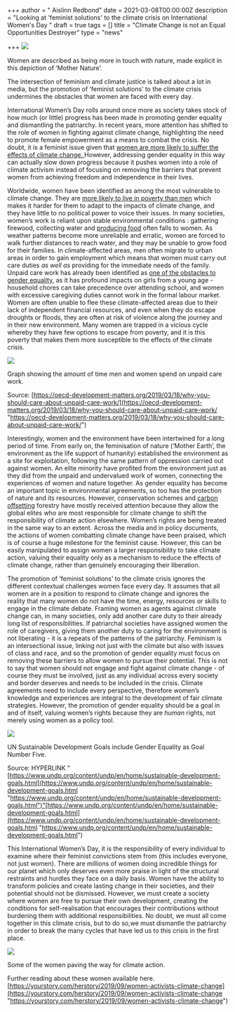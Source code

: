 +++
author = " Aislinn Redbond"
date = 2021-03-08T00:00:00Z
description = "Looking at 'feminist solutions' to the climate crisis on International Women's Day "
draft = true
tags = []
title = "Climate Change is not an Equal Opportunities Destroyer"
type = "news"

+++
![](https://res.cloudinary.com/shrub-co-op/image/upload/v1615233266/shrubcoop.org/media/ais11_nkxzqy.jpg)

Women are described as being more in touch with nature, made explicit in this depiction of ‘Mother Nature’.

The intersection of feminism and climate justice is talked about a lot in media, but the promotion of ‘feminist solutions’ to the climate crisis undermines the obstacles that women are faced with every day.

International Women’s Day rolls around once more as society takes stock of how much (or little) progress has been made in promoting gender equality and dismantling the patriarchy. In recent years, more attention has shifted to the role of women in fighting against climate change, highlighting the need to promote female empowerment as a means to combat the crisis. No doubt, it is a feminist issue given that [women are more likely to suffer the effects of climate change. ](https://www.bbc.co.uk/news/science-environment-43294221)However, addressing gender equality in this way can actually slow down progress because it pushes women into a role of climate activism instead of focusing on removing the barriers that prevent women from achieving freedom and independence in their lives.

Worldwide, women have been identified as among the most vulnerable to climate change. They are [more likely to live in poverty than men](https://www.oxfam.org/en/why-majority-worlds-poor-are-women) which makes it harder for them to adapt to the impacts of climate change, and they have little to no political power to voice their issues. In many societies, women’s work is reliant upon stable environmental conditions : gathering firewood, collecting water and [producing food](http://www.fao.org/gender/background/en/) often falls to women. As weather patterns become more unreliable and erratic, women are forced to walk further distances to reach water, and they may be unable to grow food for their families. In climate-affected areas, men often migrate to urban areas in order to gain employment which means that women must carry out care duties _as well as_ providing for the immediate needs of the family. Unpaid care work has already been identified as [one of the obstacles to gender equality,](https://www.theguardian.com/global-development/2013/oct/07/woman-job-unpaid-carers) as it has profound impacts on girls from a young age - household chores can take precedence over attending school, and women with excessive caregiving duties cannot work in the formal labour market. Women are often unable to flee these climate-affected areas due to their lack of independent financial resources, and even when they do escape droughts or floods, they are often at risk of violence along the journey and in their new environment. Many women are trapped in a vicious cycle whereby they have few options to escape from poverty, and it is this poverty that makes them more susceptible to the effects of the climate crisis.

![](https://res.cloudinary.com/shrub-co-op/image/upload/v1615233245/shrubcoop.org/media/ais1_ueit4a.jpg)

Graph showing the amount of time men and women spend on unpaid care work.

Source: [https://oecd-development-matters.org/2019/03/18/why-you-should-care-about-unpaid-care-work/](https://oecd-development-matters.org/2019/03/18/why-you-should-care-about-unpaid-care-work/ "https://oecd-development-matters.org/2019/03/18/why-you-should-care-about-unpaid-care-work/")

Interestingly, women and the environment have been intertwined for a long period of time. From early on, the feminisation of nature (‘Mother Earth’, the environment as the life support of humanity) established the environment as a site for exploitation, following the same pattern of oppression carried out against women. An elite minority have profited from the environment just as they did from the unpaid and undervalued work of women, connecting the experiences of women and nature together. As gender equality has become an important topic in environmental agreements, so too has the protection of nature and its resources. However, conservation schemes and [carbon offsetting](https://www.greenpeace.org.uk/news/the-biggest-problem-with-carbon-offsetting-is-that-it-doesnt-really-work/) forestry have mostly received attention because they allow the global elites who are most responsible for climate change to shift the responsibility of climate action elsewhere. Women’s rights are being treated in the same way to an extent. Across the media and in policy documents, the actions of women combatting climate change have been praised, which is of course a huge milestone for the feminist cause. However, this can be easily manipulated to assign women a larger responsibility to take climate action, valuing their equality only as a mechanism to reduce the effects of climate change, rather than genuinely encouraging their liberation.

The promotion of ‘feminist solutions’ to the climate crisis ignores the different contextual challenges women face every day. It assumes that all women are in a position to respond to climate change and ignores the reality that many women do not have the time, energy, resources or skills to engage in the climate debate. Framing women as agents against climate change can, in many societies, only add another care duty to their already long list of responsibilities. If patriarchal societies have assigned women the role of caregivers, giving them another duty to caring for the environment is not liberating - it is a repeats of the patterns of the patriarchy. Feminism is an intersectional issue, linking not just with the climate but also with issues of class and race, and so the promotion of gender equality must focus on removing these barriers to allow women to pursue their potential. This is not to say that women should not engage and fight against climate change - of course they must be involved, just as any individual across every society and border deserves and needs to be included in the crisis. Climate agreements need to include every perspective, therefore women’s knowledge and experiences are integral to the development of fair climate strategies. However, the promotion of gender equality should be a goal in and of itself, valuing women’s rights because they are _human_ rights, not merely using women as a policy tool.

![](https://res.cloudinary.com/shrub-co-op/image/upload/v1615232874/shrubcoop.org/media/ais3_born9k.jpg)

UN Sustainable Development Goals include Gender Equality as Goal Number Five.

Source: HYPERLINK "[https://www.undp.org/content/undp/en/home/sustainable-development-goals.html](https://www.undp.org/content/undp/en/home/sustainable-development-goals.html "https://www.undp.org/content/undp/en/home/sustainable-development-goals.html")"[https://www.undp.org/content/undp/en/home/sustainable-development-goals.html](https://www.undp.org/content/undp/en/home/sustainable-development-goals.html "https://www.undp.org/content/undp/en/home/sustainable-development-goals.html")

  
This International Women’s Day, it is the responsibility of every individual to examine where their feminist convictions stem from (this includes everyone, not just women). There are millions of women doing incredible things for our planet which only deserves even more praise in light of the structural restraints and hurdles they face on a daily basis. Women have the ability to transform policies and create lasting change in their societies, and their potential should not be dismissed. However, we must create a society where women are free to pursue their own development, creating the conditions for self-realisation that encourages their contributions without burdening them with additional responsibilities. No doubt, we must all come together in this climate crisis, but to do so,we must dismantle the patriarchy in order to break the many cycles that have led us to this crisis in the first place.

![](https://res.cloudinary.com/shrub-co-op/image/upload/v1615233637/shrubcoop.org/media/ais4_d8rqj0.png)

Some of the women paving the way for climate action.

Further reading about these women available here. [https://yourstory.com/herstory/2019/09/women-activists-climate-change](https://yourstory.com/herstory/2019/09/women-activists-climate-change "https://yourstory.com/herstory/2019/09/women-activists-climate-change")